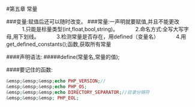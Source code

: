#第五章 常量

###变量:赋值后还可以随时改变。
###常量:一声明就要赋值,并且不能更改
&emsp;&emsp;&emsp;1.只能是标量类型(int,float,bool,string)。
&emsp;&emsp;&emsp;2.命名方式:全写大写字母,用下划线。
&emsp;&emsp;&emsp;3.检测常量是否存在，用defined（变量名）
&emsp;&emsp;&emsp;4.用get_defined_constants();函数,获取所有常量

####声明语法:
#####define(常量名,常量的值);

####要记住的函数:
```php
&emsp;&emsp;&emsp;echo PHP_VERSION;//
&emsp;&emsp;&emsp;echo PHP_OS;
&emsp;&emsp;&emsp;echo DIRECTORY_SEPARATOR;//目录分隔符
&emsp;&emsp;&emsp; PHP_EOL;
```



